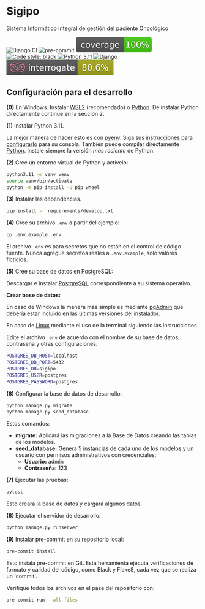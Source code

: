 # Sigipo

Sistema Informático Integral de gestión del paciente Oncológico

![Django CI](https://github.com/UHo-GPDB/sigipo/actions/workflows/django-test.yml/badge.svg) ![pre-commit](https://github.com/UHo-GPDB/sigipo/actions/workflows/pre-commit.yml/badge.svg) ![Code Coverage](./coverage.svg) [![Code style: black](https://img.shields.io/badge/code%20style-black-000000.svg)](https://github.com/psf/black) [![Python 3.11](https://img.shields.io/badge/python-3.11-brightgreen.svg)](https://www.python.org/downloads/release/python-3111/) ![Django](https://www.shields.io/badge/django-3.2-brightgreen) ![Interogate](./interrogate.svg)

## Configuración para el desarrollo

**(0)** En Windows.
Instalar [WSL2](https://docs.microsoft.com/en-us/windows/wsl/install) (recomendado) o [Python](https://www.python.org/downloads/windows/).
De instalar Python directamente continue en la sección 2.

**(1)** Instalar Python 3.11.

La mejor manera de hacer esto es con [pyenv](https://github.com/pyenv/pyenv).
Siga sus [instrucciones para configurarlo](https://realpython.com/intro-to-pyenv/) para su consola. También puede compilar directamente [Python](https://www.python.org/downloads/release/python-3111/). Instale siempre la versión *más reciente* de Python.

**(2)** Cree un entorno virtual de Python y actívelo:

```sh
python3.11 -m venv venv
source venv/bin/activate
python -m pip install -U pip wheel
```

**(3)** Instalar las dependencias.

```sh
pip install -r requirements/develop.txt
```

**(4)** Cree su archivo `.env` a partir del ejemplo:

```sh
cp .env.example .env
```

El archivo `.env` es para secretos que no están en el control de código fuente. Nunca agregue secretos reales a `.env.example`, solo valores ficticios.

**(5)** Cree su base de datos en PostgreSQL:

Descargar e instalar [PostgreSQL](https://www.postgresql.org/download/) correspondiente a su sistema operativo.

**Crear base de datos:**

En caso de Windows la manera más simple es mediante [pgAdmin](https://www.pgadmin.org/download/pgadmin-4-windows/) que debería estar incluido en las últimas versiones del instalador.

En caso de [Linux](https://www.postgresql.org/docs/current/sql-createdatabase.html) mediante el uso de la terminal siguiendo las instrucciones

Edite el archivo `.env` de acuerdo con el nombre de su base de datos, contraseña y otras configuraciones.

```sh
POSTGRES_DB_HOST=localhost
POSTGRES_DB_PORT=5432
POSTGRES_DB=sigipo
POSTGRES_USER=postgres
POSTGRES_PASSWORD=postgres
```

**(6)** Configurar la base de datos de desarrollo:

```sh
python manage.py migrate
python manage.py seed_database
```
Estos comandos:
- **migrate:** Aplicará las migraciones a la Base de Datos creando las tablas de los modelos.
- **seed_database:** Genera 5 instancias de cada uno de los modelos y un usuario con permisos administrativos con credenciales:
    - **Usuario:** admin
    - **Contraseña:** 123


**(7)** Ejecutar las pruebas:

```sh
pytest
```

Esto creará la base de datos y cargará algunos datos.

**(8)** Ejecutar el servidor de desarrollo.

```sh
python manage.py runserver
```

**(9)** Instalar [pre-commit](https://pre-commit.com/) en su repositorio local:

```sh
pre-commit install
```

Esto instala pre-commit en Git. Esta herramienta ejecuta verificaciones de formato y calidad del código, como Black y Flake8, cada vez que se realiza un 'commit'.

Verifique todos los archivos en el pase del repositorio con:

```sh
pre-commit run --all-files
```
